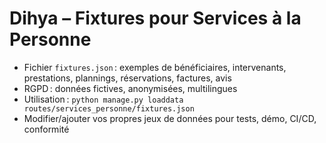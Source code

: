 # Dihya – Fixtures pour Services à la Personne

- Fichier `fixtures.json` : exemples de bénéficiaires, intervenants, prestations, plannings, réservations, factures, avis
- RGPD : données fictives, anonymisées, multilingues
- Utilisation : `python manage.py loaddata routes/services_personne/fixtures.json`
- Modifier/ajouter vos propres jeux de données pour tests, démo, CI/CD, conformité

